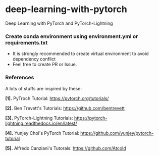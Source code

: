 # deep-learning-with-pytorch
Deep Learning with PyTorch and PyTorch-Lightning



### Create conda environment using environment.yml or requirements.txt


- It is strongly recommended to create virtual environment to avoid dependency conflict
- Feel free to create PR or Issue.


### References



A lots of stuffs are inspired by these:

**[1].** PyTroch Tutorial: https://pytorch.org/tutorials/

**[2].** Ben Trevett's Tutorials: https://github.com/bentrevett

**[3].** PyTorch-Lightning Tutorials: https://pytorch-lightning.readthedocs.io/en/latest/

**[4].** Yunjey Choi's PyTorch Tutorial:  https://github.com/yunjey/pytorch-tutorial

**[5].** Alfredo Canziani's Tutorals:
 https://github.com/Atcold
